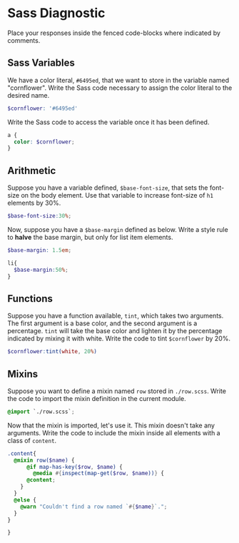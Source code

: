 # Sass Diagnostic

Place your responses inside the fenced code-blocks where indicated by comments.

## Sass Variables

We have a color literal, `#6495ed`, that we want to store in the variable named
"cornflower". Write the Sass code necessary to assign the color literal to the
desired name.

```scss
$cornflower: '#6495ed'
```

Write the Sass code to access the variable once it has been defined.

```scss
a {
  color: $cornflower;
}
```

## Arithmetic

Suppose you have a variable defined, `$base-font-size`, that sets the font-size
on the body element. Use that variable to increase font-size of `h1`
elements by 30%.

```scss
$base-font-size:30%;
```

Now, suppose you have a `$base-margin` defined as below. Write a style rule to
**halve** the base margin, but only for list item elements.

```scss
$base-margin: 1.5em;
```

```scss
li{
  $base-margin:50%;
}
```

## Functions

Suppose you have a function available, `tint`, which takes two arguments. The
first argument is a base color, and the second argument is a percentage. `tint`
will take the base color and lighten it by the percentage indicated by mixing it
with white. Write the code to tint `$cornflower` by 20%.

```scss
$cornflower:tint(white, 20%)
```

## Mixins

Suppose you want to define a mixin named `row` stored in `./row.scss`. Write the
code to import the mixin definition in the current module.

```scss
@import `./row.scss`;
```

Now that the mixin is imported, let's use it. This mixin doesn't take any
arguments. Write the code to include the mixin inside all elements with a
class of `content`.

```scss
.content{
  @mixin row($name) {
      @if map-has-key($row, $name) {
        @media #{inspect(map-get($row, $name))} {
      @content;
    }
  }
  @else {
    @warn "Couldn't find a row named `#{$name}`.";
  }
}

}
```
